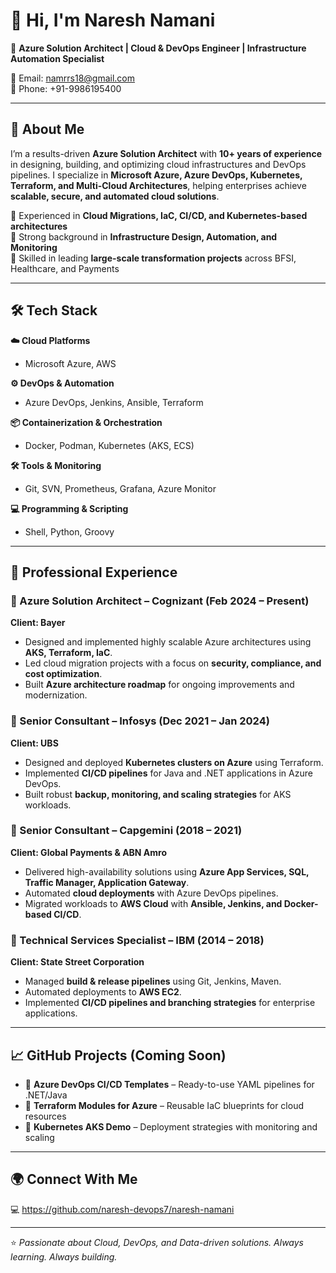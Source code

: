 
# 👋 Hi, I'm Naresh Namani  

🚀 **Azure Solution Architect | Cloud & DevOps Engineer | Infrastructure Automation Specialist**  

📧 Email: namrrs18@gmail.com  
📱 Phone: +91-9986195400  

---

## 🌟 About Me  
I’m a results-driven **Azure Solution Architect** with **10+ years of experience** in designing, building, and optimizing cloud infrastructures and DevOps pipelines. I specialize in **Microsoft Azure, Azure DevOps, Kubernetes, Terraform, and Multi-Cloud Architectures**, helping enterprises achieve **scalable, secure, and automated cloud solutions**.  

🔹 Experienced in **Cloud Migrations, IaC, CI/CD, and Kubernetes-based architectures**  
🔹 Strong background in **Infrastructure Design, Automation, and Monitoring**  
🔹 Skilled in leading **large-scale transformation projects** across BFSI, Healthcare, and Payments  

---

## 🛠️ Tech Stack  

**☁️ Cloud Platforms**  
- Microsoft Azure, AWS  

**⚙️ DevOps & Automation**  
- Azure DevOps, Jenkins, Ansible, Terraform  

**📦 Containerization & Orchestration**  
- Docker, Podman, Kubernetes (AKS, ECS)  

**🛠️ Tools & Monitoring**  
- Git, SVN, Prometheus, Grafana, Azure Monitor  

**💻 Programming & Scripting**  
- Shell, Python, Groovy  

---

## 💼 Professional Experience  

### 🔹 Azure Solution Architect – Cognizant (Feb 2024 – Present)  
**Client: Bayer**  
- Designed and implemented highly scalable Azure architectures using **AKS, Terraform, IaC**.  
- Led cloud migration projects with a focus on **security, compliance, and cost optimization**.  
- Built **Azure architecture roadmap** for ongoing improvements and modernization.  

### 🔹 Senior Consultant – Infosys (Dec 2021 – Jan 2024)  
**Client: UBS**  
- Designed and deployed **Kubernetes clusters on Azure** using Terraform.  
- Implemented **CI/CD pipelines** for Java and .NET applications in Azure DevOps.  
- Built robust **backup, monitoring, and scaling strategies** for AKS workloads.  

### 🔹 Senior Consultant – Capgemini (2018 – 2021)  
**Client: Global Payments & ABN Amro**  
- Delivered high-availability solutions using **Azure App Services, SQL, Traffic Manager, Application Gateway**.  
- Automated **cloud deployments** with Azure DevOps pipelines.  
- Migrated workloads to **AWS Cloud** with **Ansible, Jenkins, and Docker-based CI/CD**.  

### 🔹 Technical Services Specialist – IBM (2014 – 2018)  
**Client: State Street Corporation**  
- Managed **build & release pipelines** using Git, Jenkins, Maven.  
- Automated deployments to **AWS EC2**.  
- Implemented **CI/CD pipelines and branching strategies** for enterprise applications.  

---

## 📈 GitHub Projects (Coming Soon)  
- 🔹 **Azure DevOps CI/CD Templates** – Ready-to-use YAML pipelines for .NET/Java  
- 🔹 **Terraform Modules for Azure** – Reusable IaC blueprints for cloud resources  
- 🔹 **Kubernetes AKS Demo** – Deployment strategies with monitoring and scaling  

---
## 🌍 Connect With Me    
💻 https://github.com/naresh-devops7/naresh-namani   

---

⭐️ *Passionate about Cloud, DevOps, and Data-driven solutions. Always learning. Always building.*  
